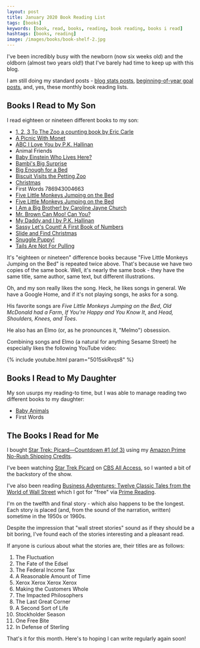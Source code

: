 ```yaml
---
layout: post
title: January 2020 Book Reading List
tags: [books]
keywords: [book, read, books, reading, book reading, books i read]
hashtags: [books, reading]
image: /images/books/book-shelf-2.jpg
---
```


I've been incredibly busy with the newborn (now six weeks old) and the oldborn (almost two years old!) that I've barely had time to keep up with this blog.

I am still doing my standard posts - [blog stats posts](https://www.joehxblog.com/tags/#blog-statistics), [beginning-of-year goal posts](https://www.joehxblog.com/tags/#goals), and, yes, these monthly book reading lists.

## Books I Read to My Son

I read eighteen or nineteen different books to my son:

* [1, 2, 3 To The Zoo a counting book by Eric Carle](https://affiliates.abebooks.com/c/2462910/77416/2029?u=https://www.abebooks.com/products/isbn/9780399230134/30441840508)
* [A Picnic With Monet](https://affiliates.abebooks.com/c/2462910/77416/2029?u=https://www.abebooks.com/products/isbn/9780811840460/22608759411)
* [ABC I Love You by P.K. Hallinan](https://affiliates.abebooks.com/c/2462910/77416/2029?u=https://www.abebooks.com/servlet/BookDetailsPL?bi=22469137037)
* Animal Friends
* [Baby Einstein Who Lives Here?](https://affiliates.abebooks.com/c/2462910/77416/2029?u=https://www.abebooks.com/products/isbn/9780439912570/30433392760)
* [Bambi's Big Surprise](https://affiliates.abebooks.com/c/2462910/77416/2029?u=https://www.abebooks.com/products/isbn/9789999029940/30055913130)
* [Big Enough for a Bed](https://affiliates.abebooks.com/c/2462910/77416/2029?u=https://www.abebooks.com/products/isbn/9780375822704/22714425052)
* [Biscuit Visits the Petting Zoo](https://affiliates.abebooks.com/c/2462910/77416/2029?u=https://www.abebooks.com/products/isbn/9780061625206/30500706405)
* [Christmas](https://affiliates.abebooks.com/c/2462910/77416/2029?u=https://www.abebooks.co.uk/products/isbn/9780789488350)
* First Words 786943004663
* [Five Little Monkeys Jumping on the Bed](https://affiliates.abebooks.com/c/2462910/77416/2029?u=https://www.abebooks.com/products/isbn/9780812494839/22843062741)
* [Five Little Monkeys Jumping on the Bed](https://affiliates.abebooks.com/c/2462910/77416/2029?u=https://www.abebooks.com/9780547510750/Five-Little-Monkeys-Jumping-Bed-0547510756/)
* [I Am a Big Brother! by Caroline Jayne Church](https://affiliates.abebooks.com/c/2462910/77416/2029?u=https://www.abebooks.com/products/isbn/9780545688864/30455052575)
* [Mr. Brown Can Moo! Can You?](https://affiliates.abebooks.com/c/2462910/77416/2029?u=https://www.abebooks.com/products/isbn/9780385387125/22916375327)
* [My Daddy and I by P.K. Hallinan](https://affiliates.abebooks.com/c/2462910/77416/2029?u=https://www.abebooks.com/servlet/BookDetailsPL?bi=18601206182)
* [Sassy Let's Count! A First Book of Numbers](https://affiliates.abebooks.com/c/2462910/77416/2029?u=https://www.abebooks.com/products/isbn/9780448480121/30520785203)
* [Slide and Find Christmas](https://affiliates.abebooks.com/c/2462910/77416/2029?u=https://www.abebooks.com/products/isbn/9780312509699/22732944700)
* [Snuggle Puppy!](https://affiliates.abebooks.com/c/2462910/77416/2029?u=https://www.abebooks.com/products/isbn/9780761130673/22847971227)
* [Tails Are Not For Pulling](https://affiliates.abebooks.com/c/2462910/77416/2029?u=https://www.abebooks.com/products/isbn/9781575421803)

It's "eighteen or nineteen" difference books because "Five Little Monkeys Jumping on the Bed" is repeated twice above. That's because we have two copies of the same book. Well, it's nearly the same book - they have the same title, same author, same text, but different illustrations.

Oh, and my son really likes the song. Heck, he likes songs in general. We have a Google Home, and if it's not playing songs, he asks for a song.

His favorite songs are *Five Little Monkeys Jumping on the Bed*, *Old McDonald had a Farm*, *If You're Happy and You Know It*, and *Head, Shoulders, Knees, and Toes*.

He also has an Elmo (or, as he pronounces it, "Melmo") obsession.

Combining songs and Elmo (a natural for anything Sesame Street) he especially likes the following YouTube video:

{% include youtube.html param="5015skRvqs8" %}

## Books I Read to My Daughter

My son usurps my reading-to time, but I was able to manage reading two different books to my daughter:

* [Baby Animals](https://affiliates.abebooks.com/c/2462910/77416/2029?u=https://www.abebooks.com/products/isbn/9780312498580/30290639210)
* First Words

## The Books I Read for Me

I bought [Star Trek: Picard—Countdown #1 (of 3)](https://www.amazon.com/gp/product/B07WV6WYKB/?tag=hendrixjoseph-20) using my [Amazon Prime No-Rush Shipping Credits](https://www.amazon.com/b?ie=UTF8&node=9433645011&tag=hendrixjoseph-20).

I've been watching [Star Trek Picard](https://www.amazon.com/Star-Trek-Picard-Teaser/dp/B07S7ZF57X/?tag=hendrixjoseph-20) on [CBS All Access](https://www.cbs.com/all-access/), so I wanted a bit of the backstory of the show.

I've also been reading [Business Adventures: Twelve Classic Tales from the World of Wall Street](https://www.amazon.com/gp/product/B00L1TPCKW/?tag=hendrixjoseph-20) which I got for "free" via [Prime Reading](https://www.amazon.com/kindle-dbs/fd/nonprime-pr/?tag=hendrixjoseph-20).

I'm on the twelfth and final story - which also happens to be the longest. Each story is placed (and, from the sound of the narration, written) sometime in the 1950s or 1960s.

Despite the impression that "wall street stories" sound as if they should be a bit boring, I've found each of the stories interesting and a pleasant read.

If anyone is curious about what the stories are, their titles are as follows:

1. The Fluctuation
2. The Fate of the Edsel
3. The Federal Income Tax
4. A Reasonable Amount of Time
5. Xerox Xerox Xerox Xerox
6. Making the Customers Whole
7. The Impacted Philosophers
8. The Last Great Corner
9. A Second Sort of Life
10. Stockholder Season
11. One Free Bite
12. In Defense of Sterling

That's it for this month. Here's to hoping I can write regularly again soon!
